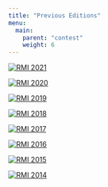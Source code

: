 ```yaml
---
title: "Previous Editions"
menu:
  main:
    parent: "contest"
    weight: 6
---
```


[![RMI 2021](/assets/previous/2021.png)](http://rmi.lbi.ro/rmi_2021)

[![RMI 2020](/assets/previous/2020.png)](http://rmi.lbi.ro/rmi_2020)

[![RMI 2019](/assets/previous/2019.png)](http://rmi.lbi.ro/rmi_2019)

[![RMI 2018](/assets/previous/2018.png)](http://rmi.lbi.ro/rmi_2018)

[![RMI 2017](/assets/previous/2017.png)](http://rmi.lbi.ro/rmi_2017)

[![RMI 2016](/assets/previous/2016.png)](http://rmi.lbi.ro/rmi_2016)

[![RMI 2015](/assets/previous/2015.png)](http://rmi.lbi.ro/rmi_2015)

[![RMI 2014](/assets/previous/2014.png)](http://rmi.lbi.ro/rmi_2014)
